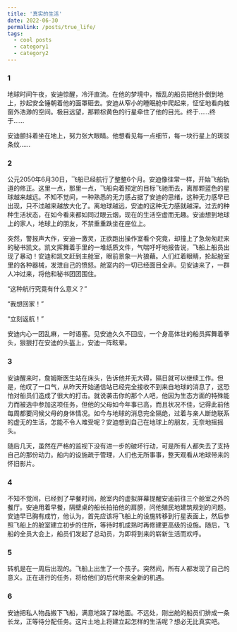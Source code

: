 ```yaml
---
title: '真实的生活'
date: 2022-06-30
permalink: /posts/true_life/
tags:
  - cool posts
  - category1
  - category2
---
```

### 1

地球时间午夜，安迪惊醒，冷汗直流。在他的梦境中，叛乱的船员把他扑倒到地上，抄起安全锤朝着他的面罩砸去。安迪从窄小的睡眠舱中爬起来，怔怔地看向舷窗外浩渺的空间。极目远望，那颗棕黄色的行星牵住了他的目光。终于……终于……

安迪颤抖着坐在地上，努力张大眼睛。他想看见每一点细节，每一块行星上的斑驳条纹……

### 2

公元2050年6月30日，飞船已经航行了整整6个月。安迪像往常一样，开始飞船轨道的修正。这里一点，那里一点，飞船向着预定的目标飞驰而去，离那颗蓝色的星球越来越远。不知不觉间，一种熟悉的无力感占据了安迪的思绪，这种无力感早已出现，只不过越来越放大化了。离地球越远，安迪的这种无力感就越深。过去的种种生活状态，在如今看来都如同过眼云烟，现在的生活空虚而无趣。安迪想到地球上的家人，地球上的朋友，不禁重重跌坐在座位上。

突然，警报声大作，安迪一激灵，正欲跑出操作室看个究竟，却撞上了急匆匆赶来的秘书凯文。凯文挥舞着手里的一堆纸质文件，气喘吁吁地报告说，飞船上船员出现了暴动！安迪和凯文赶到主舱室，眼前景象一片狼藉。人们红着眼睛，抡起舱室里的各种器械，发泄自己的愤怒。舱室内的一切已经面目全非。见安迪来了，一群人冲过来，将他和秘书团团围住。

“这种航行究竟有什么意义？”

“我想回家！”

“立刻返航！”

安迪内心一团乱麻，一时语塞。见安迪久久不回应，一个身高体壮的船员挥舞着拳头，狠狠打在安迪的头盔上，安迪一阵眩晕。

### 3

安迪醒来时，詹姆斯医生站在床头，告诉他并无大碍，隔日就可以继续工作。但是，他叹了一口气，从昨天开始通信站已经完全接收不到来自地球的消息了，这恐怕对船员们造成了很大的打击。就说袭击你的那个人吧，他因为生态方面的特殊能力而被选中参加这项任务，但他的父母如今年事已高，而且状况不佳，记得此前他每周都要问候父母的身体情况。如今与地球的消息完全隔绝，过着与亲人断绝联系的虚无的生活，怎能不令人难受呢？安迪想到自己在地球上的朋友，无奈地摇摇头。

随后几天，虽然在严格的监视下没有进一步的破坏行动，可是所有人都失去了支持自己的那份动力。船内的设施疏于管理，人们也无所事事，整天观看从地球带来的怀旧影片。

### 4

不知不觉间，已经到了早餐时间，舱室内的虚拟屏幕提醒安迪前往三个舱室之外的餐厅。安迪用着早餐，隔壁桌的船长拍拍他的肩膀，问他殖民地建筑规划的问题。安迪早已胸有成竹，他认为，首先应该将飞船上的设施转移到行星表面上，然后参照飞船上的舱室建立初步的住所，等待时机成熟时再修建更高级的设施。随后，飞船的全员大会上，船员们发起了总动员，为即将到来的崭新生活而欢呼。

### 5

转机是在一周后出现的。飞船上出生了一个孩子。突然间，所有人都发现了自己的意义。正在进行的任务，将给他们的后代带来全新的机遇。

### 6

安迪把私人物品搬下飞船，满意地跺了跺地面。不远处，刚出舱的船员们排成一条长龙，正等待分配任务。这片土地上将建立起怎样的生活呢？想必无比真实吧。

